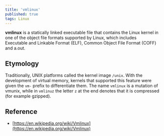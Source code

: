 ```yaml
---
title: 'vmlinux'
published: true
tags: Linux
---
```


**vmlinux** is a statically linked executable file that contains the Linux
kernel in one of the object file formats supported by Linux, which includes
Executable and Linkable Format (ELF), Common Object File Format (COFF) and
a.out.

## Etymology

Traditionally, UNIX platforms called the kernel image `/unix`. With the
development of virtual memory, kernels that supported this feature were given
the `vm-` prefix to differentiate them. The name `vmlinux` is a mutation of
vmunix, while in `vmlinuz` the letter `z` at the end denotes that it is compressed
(for example gzipped).

## Reference

- [https://en.wikipedia.org/wiki/Vmlinux](https://en.wikipedia.org/wiki/Vmlinux)